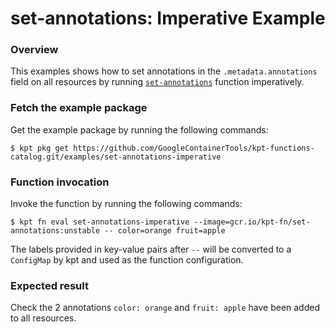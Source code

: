 # set-annotations: Imperative Example

### Overview

This examples shows how to set annotations in the `.metadata.annotations` field
on all resources by running [`set-annotations`] function imperatively.

### Fetch the example package

Get the example package by running the following commands:

```shell
$ kpt pkg get https://github.com/GoogleContainerTools/kpt-functions-catalog.git/examples/set-annotations-imperative
```

### Function invocation

Invoke the function by running the following commands:

```shell
$ kpt fn eval set-annotations-imperative --image=gcr.io/kpt-fn/set-annotations:unstable -- color=orange fruit=apple
```

The labels provided in key-value pairs after `--` will be converted to a
`ConfigMap` by kpt and used as the function configuration.

### Expected result

Check the 2 annotations `color: orange` and `fruit: apple` have been added to
all resources.

[`set-annotations`]: https://catalog.kpt.dev/set-annotations/v0.1/
